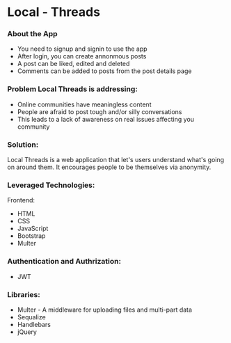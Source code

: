 # Local - Threads

### About the App
* You need to signup and signin to use the app
* After login, you can create annonmous posts 
* A post can be liked, edited and deleted
* Comments can be added to posts from the post details page

### Problem Local Threads is addressing:
- Online communities have meaningless content
- People are afraid to post tough and/or silly conversations
- This leads to a lack of awareness on real issues affecting you community

### Solution:
Local Threads is a web application that let's users understand what's going on around them. It encourages people to be themselves via anonymity.

### Leveraged Technologies:
Frontend:
- HTML
- CSS
- JavaScript
- Bootstrap
- Multer

### Authentication and Authrization:
- JWT

### Libraries:
- Multer - A middleware for uploading  files and multi-part data
- Sequalize
- Handlebars
- jQuery
 
